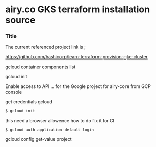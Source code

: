 # airy.co GKS terraform installation source

### Title

The current referenced project link is ; 


https://github.com/hashicorp/learn-terraform-provision-gke-cluster


gcloud  container components  list 

gcloud init

Enable access to API ... for the  Google project for airy-core from GCP console


get  credentials gcloud

```
$ gcloud init
```

this need a browser allowence how to do fix it for CI
```
$ gcloud auth application-default login
```
gcloud config get-value project
